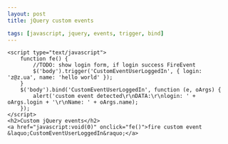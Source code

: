 ```yaml
---
layout: post
title: jQuery custom events

tags: [javascript, jquery, events, trigger, bind]
---
```


    <script type="text/javascript">
        function fe() {
            //TODO: show login form, if login success FireEvent
            $('body').trigger('CustomEventUserLoggedIn', { login: 'z@z.ua', name: 'hello world' });
        }
        $('body').bind('CustomEventUserLoggedIn', function (e, oArgs) {
            alert('custom event detected\r\nDATA:\r\nlogin: ' + oArgs.login + '\r\nName: ' + oArgs.name);
        });
    </script>
    <h2>Custom jQuery events</h2>
    <a href="javascript:void(0)" onclick="fe()">fire custom event &laquo;CustomEventUserLoggedIn&raquo;</a>
